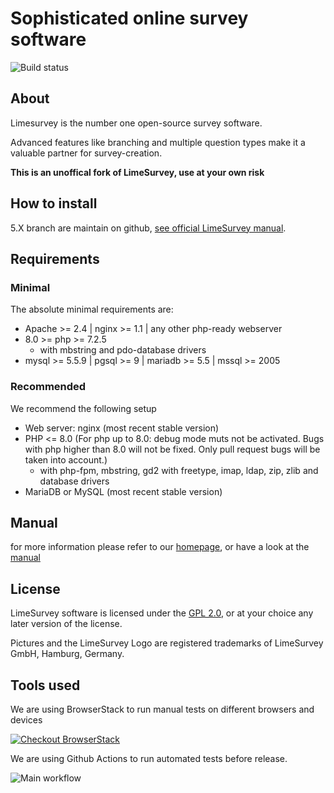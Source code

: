 # Sophisticated online survey software
![Build status](https://github.com/SondagesPro/LimeSurvey-SondagesPro/actions/workflows/main.yml/badge.svg)

## About
Limesurvey is the number one open-source survey software.

Advanced features like branching and multiple question types make it a valuable partner for survey-creation.

**This is an unoffical fork of LimeSurvey, use at your own risk**

## How to install

5.X branch are maintain on github, [see official LimeSurvey manual](https://manual.limesurvey.org/Installation_-_LimeSurvey_CE/en).

## Requirements

### Minimal
The absolute minimal requirements are:
 - Apache >= 2.4 | nginx >= 1.1 | any other php-ready webserver
 - 8.0 >= php >= 7.2.5 
    - with mbstring and pdo-database drivers
 - mysql >= 5.5.9 | pgsql >= 9 | mariadb >= 5.5  | mssql >= 2005

### Recommended
We recommend the following setup
 - Web server: nginx (most recent stable version)
 - PHP <= 8.0 (For php up to 8.0: debug mode muts not be activated. Bugs with php higher than 8.0 will not be fixed. Only pull request bugs will be taken into account.)
    - with php-fpm, mbstring, gd2 with freetype, imap, ldap, zip, zlib and database drivers
 - MariaDB or MySQL (most recent stable version)

## Manual
for more information please refer to our [homepage](http://www.limesurvey.org), or have a look at the [manual](http://manual.limesurvey.org) 

## License
LimeSurvey software is licensed under the [GPL 2.0](https://www.gnu.org/licenses/old-licenses/gpl-2.0.en.html), or at your choice any later version of the license.

Pictures and the LimeSurvey Logo are registered trademarks of LimeSurvey GmbH, Hamburg, Germany.

## Tools used
We are using BrowserStack to run manual tests on different browsers and devices

[![](https://raw.githubusercontent.com/LimeSurvey/LimeSurvey/master/docs/contributions/browserstack-logo.png "Checkout BrowserStack")](https://www.browserstack.com/)

We are using Github Actions to run automated tests before release.

![Main workflow](https://github.com/LimeSurvey/LimeSurvey/actions/workflows/main.yml/badge.svg)
